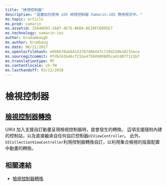 ```yaml
---
title: "檢視控制器"
description: "涵蓋如何使用 iOS 檢視控制器 Xamarin.iOS 應用程式中。"
ms.topic: article
ms.prod: xamarin
ms.assetid: 15846D93-26A7-4E7E-B6DA-8E20FCD995E7
ms.technology: xamarin-ios
author: bradumbaugh
ms.author: brumbaug
ms.date: 06/21/2017
ms.openlocfilehash: e09bb70ab64143787d8b447c729d210ba0215ece
ms.sourcegitcommit: 0fdb243b46cf21be47584900805cadcd077121bf
ms.translationtype: MT
ms.contentlocale: zh-TW
ms.lasthandoff: 03/12/2018
---
```

# <a name="view-controllers"></a>檢視控制器

## <a name="view-controller-transitionstransitionsmd"></a>[檢視控制器轉換](transitions.md)

UIKit 加入支援自訂動畫呈現檢視控制器時，就會發生的轉換。 這項支援隨附內建的控制站，以及直接繼承自任何自訂控制器`UIViewController`。 此外，`UICollectionViewController`利用控制器轉換自訂，以利用集合檢視的版面配置中動畫的轉換。







## <a name="related-links"></a>相關連結

- [檢視控制器轉換](~/ios/user-interface/ios-ui/view-controllers/transitions.md)
